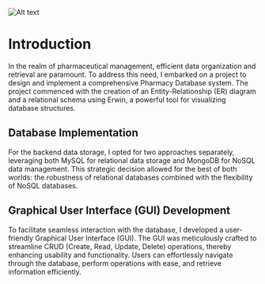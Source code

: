 ![Alt text](path/to/image.jpg)

# Introduction

In the realm of pharmaceutical management, efficient data organization and retrieval are paramount. To address this need, I embarked on a project to design and implement a comprehensive Pharmacy Database system. The project commenced with the creation of an Entity-Relationship (ER) diagram and a relational schema using Erwin, a powerful tool for visualizing database structures.

## Database Implementation

For the backend data storage, I opted for two approaches separately, leveraging both MySQL for relational data storage and MongoDB for NoSQL data management. This strategic decision allowed for the best of both worlds: the robustness of relational databases combined with the flexibility of NoSQL databases.

## Graphical User Interface (GUI) Development

To facilitate seamless interaction with the database, I developed a user-friendly Graphical User Interface (GUI). The GUI was meticulously crafted to streamline CRUD (Create, Read, Update, Delete) operations, thereby enhancing usability and functionality. Users can effortlessly navigate through the database, perform operations with ease, and retrieve information efficiently.
